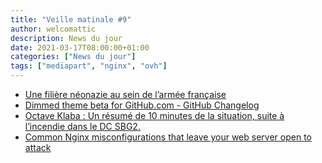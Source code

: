 ```yaml
---
title: "Veille matinale #9"
author: welcomattic
description: News du jour
date: 2021-03-17T08:00:00+01:00
categories: ["News du jour"]
tags: ["mediapart", "nginx", "ovh"]
---
```

- [Une filière néonazie au sein de l’armée française](http://www.mediapart.fr/journal/france/160321/une-filiere-neonazie-au-sein-de-l-armee-francaise)
- [Dimmed theme beta for GitHub.com - GitHub Changelog](https://github.blog/changelog/2021-03-16-dimmed-theme-beta-for-github-com/)
- [Octave Klaba : Un résumé de 10 minutes de la situation, suite à l’incendie dans le DC SBG2.](https://twitter.com/olesovhcom/status/1371908744775360518)
- [Common Nginx misconfigurations that leave your web server open to attack](https://blog.detectify.com/2020/11/10/common-nginx-misconfigurations/)
